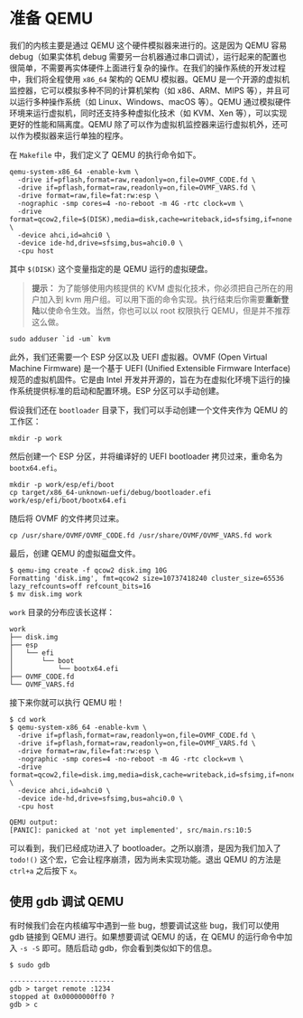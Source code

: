 # 准备 QEMU

我们的内核主要是通过 QEMU 这个硬件模拟器来进行的。这是因为 QEMU 容易 debug（如果实体机 debug 需要另一台机器通过串口调试），运行起来的配置也很简单，不需要再实体硬件上面进行复杂的操作。在我们的操作系统的开发过程中，我们将全程使用 `x86_64` 架构的 QEMU 模拟器。QEMU 是一个开源的虚拟机监控器，它可以模拟多种不同的计算机架构（如 x86、ARM、MIPS 等），并且可以运行多种操作系统（如 Linux、Windows、macOS 等）。QEMU 通过模拟硬件环境来运行虚拟机，同时还支持多种虚拟化技术（如 KVM、Xen 等），可以实现更好的性能和隔离度。QEMU 除了可以作为虚拟机监控器来运行虚拟机外，还可以作为模拟器来运行单独的程序。

在 `Makefile` 中，我们定义了 QEMU 的执行命令如下。

```shell
qemu-system-x86_64 -enable-kvm \
  -drive if=pflash,format=raw,readonly=on,file=OVMF_CODE.fd \
  -drive if=pflash,format=raw,readonly=on,file=OVMF_VARS.fd \
  -drive format=raw,file=fat:rw:esp \
  -nographic -smp cores=4 -no-reboot -m 4G -rtc clock=vm \
  -drive format=qcow2,file=$(DISK),media=disk,cache=writeback,id=sfsimg,if=none \
  -device ahci,id=ahci0 \
  -device ide-hd,drive=sfsimg,bus=ahci0.0 \
  -cpu host
```

其中 `$(DISK)` 这个变量指定的是 QEMU 运行的虚拟硬盘。

> **提示：** 为了能够使用内核提供的 KVM 虚拟化技术，你必须把自己所在的用户加入到 kvm 用户组。可以用下面的命令实现。执行结束后你需要**重新登陆**以使命令生效。当然，你也可以以 root 权限执行 QEMU，但是并不推荐这么做。

```shell
sudo adduser `id -um` kvm
```

此外，我们还需要一个 ESP 分区以及 UEFI 虚拟器。OVMF (Open Virtual Machine Firmware) 是一个基于 UEFI (Unified Extensible Firmware Interface) 规范的虚拟机固件。它是由 Intel 开发并开源的，旨在为在虚拟化环境下运行的操作系统提供标准的启动和配置环境。ESP 分区可以手动创建。

假设我们还在 `bootloader` 目录下，我们可以手动创建一个文件夹作为 QEMU 的工作区：

```shell
mkdir -p work
```

然后创建一个 ESP 分区，并将编译好的 UEFI bootloader 拷贝过来，重命名为`bootx64.efi`。

```shell
mkdir -p work/esp/efi/boot
cp target/x86_64-unknown-uefi/debug/bootloader.efi work/esp/efi/boot/bootx64.efi
```

随后将 OVMF 的文件拷贝过来。

```shell
cp /usr/share/OVMF/OVMF_CODE.fd /usr/share/OVMF/OVMF_VARS.fd work
```

最后，创建 QEMU 的虚拟磁盘文件。

```shell
$ qemu-img create -f qcow2 disk.img 10G
Formatting 'disk.img', fmt=qcow2 size=10737418240 cluster_size=65536 lazy_refcounts=off refcount_bits=16
$ mv disk.img work
```

`work` 目录的分布应该长这样：

```shell
work
├── disk.img
├── esp
│   └── efi
│       └── boot
│           └── bootx64.efi
├── OVMF_CODE.fd
└── OVMF_VARS.fd
```

接下来你就可以执行 QEMU 啦！

```shell
$ cd work
$ qemu-system-x86_64 -enable-kvm \
  -drive if=pflash,format=raw,readonly=on,file=OVMF_CODE.fd \
  -drive if=pflash,format=raw,readonly=on,file=OVMF_VARS.fd \
  -drive format=raw,file=fat:rw:esp \
  -nographic -smp cores=4 -no-reboot -m 4G -rtc clock=vm \
  -drive format=qcow2,file=disk.img,media=disk,cache=writeback,id=sfsimg,if=none \
  -device ahci,id=ahci0 \
  -device ide-hd,drive=sfsimg,bus=ahci0.0 \
  -cpu host

QEMU output:
[PANIC]: panicked at 'not yet implemented', src/main.rs:10:5
```

可以看到，我们已经成功进入了 bootloader。之所以崩溃，是因为我们加入了 `todo!()` 这个宏，它会让程序崩溃，因为尚未实现功能。退出 QEMU 的方法是 `ctrl+a` 之后按下 `x`。

## 使用 gdb 调试 QEMU

有时候我们会在内核编写中遇到一些 bug，想要调试这些 bug，我们可以使用 gdb 链接到 QEMU 进行。如果想要调试 QEMU 的话，在 QEMU 的运行命令中加入 `-s -S` 即可。随后启动 gdb，你会看到类似如下的信息。

```shell
$ sudo gdb

--------------------------
gdb > target remote :1234
stopped at 0x00000000ff0 ?
gdb > c
```

